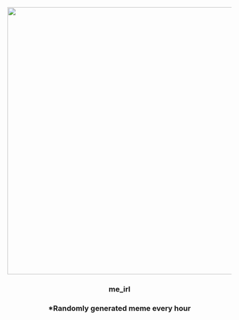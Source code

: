 <p align="center">
        <img src="https://i.redd.it/8sggsx67tve91.png" width="600" height="600">
        </p>
        <h3 align="center">me_irl</h3>
        <h3 align="center">*Randomly generated meme every hour</h3>
    